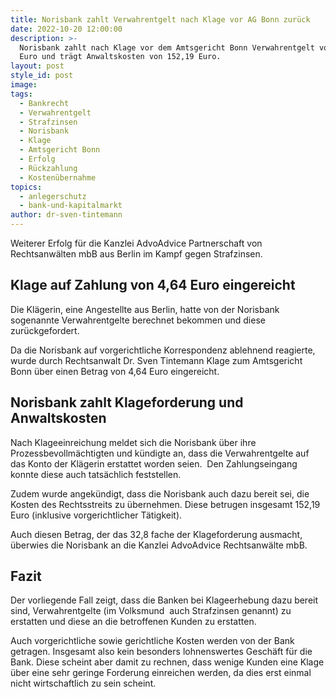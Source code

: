 ```yaml
---
title: Norisbank zahlt Verwahrentgelt nach Klage vor AG Bonn zurück
date: 2022-10-20 12:00:00
description: >-
  Norisbank zahlt nach Klage vor dem Amtsgericht Bonn Verwahrentgelt von 4,64
  Euro und trägt Anwaltskosten von 152,19 Euro. 
layout: post
style_id: post
image:
tags:
  - Bankrecht
  - Verwahrentgelt
  - Strafzinsen
  - Norisbank
  - Klage
  - Amtsgericht Bonn
  - Erfolg
  - Rückzahlung
  - Kostenübernahme
topics:
  - anlegerschutz
  - bank-und-kapitalmarkt
author: dr-sven-tintemann
---
```

Weiterer Erfolg für die Kanzlei AdvoAdvice Partnerschaft von Rechtsanwälten mbB aus Berlin im Kampf gegen Strafzinsen.&nbsp;

## Klage auf Zahlung von 4,64 Euro eingereicht

Die Klägerin, eine Angestellte aus Berlin, hatte von der Norisbank sogenannte Verwahrentgelte berechnet bekommen und diese zurückgefordert.&nbsp;

Da die Norisbank auf vorgerichtliche Korrespondenz ablehnend reagierte, wurde durch Rechtsanwalt Dr. Sven Tintemann Klage zum Amtsgericht Bonn über einen Betrag von 4,64 Euro eingereicht.&nbsp;

## Norisbank zahlt Klageforderung und Anwaltskosten

Nach Klageeinreichung meldet sich die Norisbank über ihre Prozessbevollmächtigten und kündigte an, dass die Verwahrentgelte auf das Konto der Klägerin erstattet worden seien.&nbsp; Den Zahlungseingang konnte diese auch tatsächlich feststellen.&nbsp;

Zudem wurde angekündigt, dass die Norisbank auch dazu bereit sei, die Kosten des Rechtsstreits zu übernehmen. Diese betrugen insgesamt 152,19 Euro (inklusive vorgerichtlicher Tätigkeit).&nbsp;

Auch diesen Betrag, der das 32,8 fache der Klageforderung ausmacht, überwies die Norisbank an die Kanzlei AdvoAdvice Rechtsanwälte mbB.

## Fazit

Der vorliegende Fall zeigt, dass die Banken bei Klageerhebung dazu bereit sind, Verwahrentgelte (im Volksmund&nbsp; auch Strafzinsen genannt) zu erstatten und diese an die betroffenen Kunden zu erstatten.&nbsp;

Auch vorgerichtliche sowie gerichtliche Kosten werden von der Bank getragen. Insgesamt also kein besonders lohnenswertes Geschäft für die Bank. Diese scheint aber damit zu rechnen, dass wenige Kunden eine Klage über eine sehr geringe Forderung einreichen werden, da dies erst einmal nicht wirtschaftlich zu sein scheint.